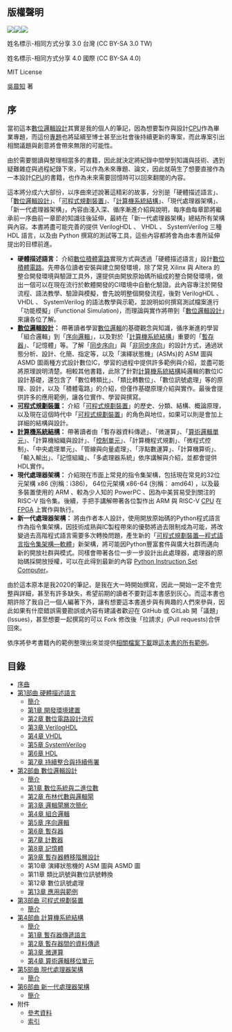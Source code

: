 ## 版權聲明
![](https://creativecommons.org/images/deed/svg/cc_white.svg)![](https://creativecommons.org/images/deed/svg/attribution_icon_white.svg)![](https://creativecommons.org/images/deed/svg/sa_white.svg)

姓名標示-相同方式分享 3.0 台灣 (CC BY-SA 3.0 TW)

姓名標示-相同方式分享 4.0 國際 (CC BY-SA 4.0)

MIT License

[吳晨知](人物記事/吳晨知.md) 著

## 序
當初這本[數位邏輯設計](Digital-Logic-Design/docs/knowledge-network-database-repository/數位邏輯設計.md)其實是我的個人的筆記，因為想要製作與設計[CPU](Digital-Logic-Design/docs/knowledge-network-database-repository/CPU.md)作為畢業專題，而這份[專題](docs/專題.md)也將延續至博士甚至出社會後持續更新的專案，而此專案引出相關議題與創意將會帶來無限的可能性。

由於需要閱讀與整理相當多的書籍，因此就決定將紀錄中間學到知識與技術、遇到疑難雜症與過程紀錄下來，可以作為未來專題、論文，因此就萌生了想要直接作為一本設計[CPU](Digital-Logic-Design/docs/knowledge-network-database-repository/CPU.md)的書籍，也作為未來需要回憶時可以回來翻閱的內容。

這本將分成六大部份，以序曲來述說著這精彩的故事，分別是「硬體描述語言」、「[數位邏輯設計](Digital-Logic-Design/docs/knowledge-network-database-repository/數位邏輯設計.md)」、「[可程式規劃裝置](docs/可程式規劃裝置.md)」、「[計算機系統結構](docs/計算機系統結構.md)」、「現代處理器架構」、「新一代處理器架構」，內容由淺入深、循序漸進介紹與說明，每序曲每章節將繼承前一序曲前一章節的知識往後延伸，最終在「新一代處理器架構」總結所有架構與內容。本書將盡可能完善的提供 VerilogHDL 、 VHDL 、 SystemVerilog 三種 HDL 語言，以及由 Python 撰寫的測試等工具，這些內容都將會為由本書所延伸提出的目標前進。

- **硬體描述語言：** 介紹[數位積體電路](Digital-Logic-Design/docs/knowledge-network-database-repository/數位積體電路.md)實現方式與透過「硬體描述語言」設計[數位積體電路](Digital-Logic-Design/docs/knowledge-network-database-repository/數位積體電路.md)。先帶各位讀者安裝與建立開發環境，除了常見 Xilinx 與 Altera 的整合開發環境與驗證工具外，還提供由開放原始碼所組成的整合開發環境，做出一個可以在現在流行於軟體開發的CI環境中自動化驗證。此內容專注於開發流程、語法教學、驗證與模擬，會先說明整個開發流程，後對 VerilogHDL 、 VHDL 、 SystemVerilog 的語法教學與示範，並說明如何撰寫測試檔案進行「功能模擬」(Functional Simulation)，而理論與實作將帶到「[數位邏輯設計](Digital-Logic-Design/docs/knowledge-network-database-repository/數位邏輯設計.md)」來讓各位了解。
- **[數位邏輯設計](Digital-Logic-Design/docs/knowledge-network-database-repository/數位邏輯設計.md)：** 帶著讀者學習[數位邏輯](Digital-Logic-Design/docs/knowledge-network-database-repository/數位邏輯.md)的基礎觀念與知識，循序漸進的學習「組合邏輯」到「[序向邏輯](Digital-Logic-Design/docs/knowledge-network-database-repository/序向邏輯.md)」，以及對於「[計算機系統結構](docs/計算機系統結構.md)」重要的「[暫存器](Digital-Logic-Design/docs/knowledge-network-database-repository/暫存器.md)」、「記憶體」等。了解「[同步序向](Digital-Logic-Design/docs/knowledge-network-database-repository/同步序向.md)」與「[非同步序向](Digital-Logic-Design/docs/knowledge-network-database-repository/非同步序向.md)」的設計方式，通過狀態分析、設計、化簡、指定等，以及「演繹狀態機」(ASMs)的 ASM 圖與 ASMD 圖兩種方式設計數位IC，學習的過程中提供許多範例與介紹，並盡可能將原理說明清楚。相較其他書籍，此除了針對[計算機系統結構](docs/計算機系統結構.md)純邏輯的數位IC設計基礎，還包含了「數位轉類比」、「類比轉數位」、「數位訊號處理」等的原理、設計，以及「積體電路」的介紹，但僅作基礎原理介紹與實作。最後會提供許多的應用範例，讓各位實作、學習與撰寫。
- **[可程式規劃裝置](docs/可程式規劃裝置.md)：** 介紹「[可程式規劃裝置](docs/可程式規劃裝置.md)」的歷史、分類、結構、概論原理，以及現在這個時代中「[可程式規劃裝置](docs/可程式規劃裝置.md)」的角色與地位，如果可以則是會加上詳細的結構與設計。
- **[計算機系統結構](docs/計算機系統結構.md)：** 帶著讀者由「暫存器資料傳遞」、「微運算」、「[算術邏輯單元](Digital-Logic-Design/docs/knowledge-network-database-repository/算術邏輯單元.md)」、「計算機組織與設計」、「[控制單元](Digital-Logic-Design/docs/knowledge-network-database-repository/控制單元.md)」、「計算機程式規劃」、「微程式控制」、「中央處理單元」、「管線與向量處理」、「浮點數運算」、「計算機算術」、「輸入輸出」、「記憶組織」、「多處理器系統」依序講解與介紹，並都會提供HDL實作。
- **現代處理器架構：** 介紹現在市面上常見的指令集架構，包括現在常見的32位元架構 x86 (別稱：i386)， 64位元架構 x86-64 (別稱： amd64) ，以及最多裝置使用的 ARM 、較為少人知的 PowerPC 、因為中美貿易受到關注的 RISC-V 指令集。後續，手把手講解帶著各位製作出 ARM 與 RISC-V [CPU](Digital-Logic-Design/docs/knowledge-network-database-repository/CPU.md) 在 [FPGA](Digital-Logic-Design/docs/knowledge-network-database-repository/FPGA.md) 上實作與執行。
- **新一代處理器架構：** 將由作者本人設計，使用開放原始碼的Python程式語言作為指令集架構，因技術成熟與IC製程帶來的優勢將過去限制成為可能，將改變過去高階程式語言需要多次轉換問題，產生新的「[可程式規劃裝置—程式語言指令集架構—軟體](Digital-Logic-Design/docs/knowledge-network-database-repository/可程式規劃裝置—程式語言指令集架構—軟體.md)」新架構，將可能因Python豐富套件與廣大社群而邁向新的開放社群與模式。同樣會帶著各位一步一步設計出此處理器，處理器的原始碼採開放授權，可以在此得到最新的內容 [Python Instruction Set Computer](https://github.com/Multimedia-Processing/Python-Instruction-Set-Computer)。

由於這本原本是我2020的筆記，是我在大一時開始撰寫，因此一開始一定不會完整與詳細，甚至有許多缺失，希望前期的讀者不要對這本書感到灰心。而這本書也期許除了我自己一個人編著下外，讓有想要這本書進步與有興趣的人們來參與，因此如果有什麼錯誤需要勘誤或內容有建議者歡迎在 GitHub 或 GitLab 開「議題」(Issues)，甚至想要一起撰寫的可以 Fork 修改後「拉請求」(Pull requests)合併回來。

依序將參考書籍內的範例整理出來並提供[相關檔案下載](https://drive.google.com/drive/folders/1AohDcrRu37FK9o0uxK_jb0OreTGIpofw)跟[這本書的所有範例](https://github.com/Multimedia-Processing/Digital-Logic-Design/tree/master/example)。

## 目錄
- [序曲](README.md)
- [第1部曲 硬體描述語言](1-硬體描述語言/README.md)
  - [簡介](1-硬體描述語言/README.md)
  - [第1章 開發環境建置](1-硬體描述語言/1-開發環境建置.md)
  - [第2章 數位電路設計流程](1-硬體描述語言/2-數位電路設計流程.md)
  - [第3章 VerilogHDL](1-硬體描述語言/3-VerilogHDL.md)
  - [第4章 VHDL](1-硬體描述語言/4-VHDL.md)
  - [第5章 SystemVerilog](1-硬體描述語言/5-SystemVerilog.md)
  - [第6章 HDL](1-硬體描述語言/5-HDL.md)
  - [第7章 持續整合與持續佈署](1-硬體描述語言/5-持續整合與持續佈署.md)
- [第2部曲 數位邏輯設計](2-數位邏輯設計/README.md)
  - [簡介](2-數位邏輯設計/README.md)
  - [第1章 數位系統與二進位數](2-數位邏輯設計/1-數位系統與二進位數.md)
  - [第2章 布林代數與邏輯閘](2-數位邏輯設計/2-布林代數與邏輯閘.md)
  - [第3章 邏輯閘層次簡化](2-數位邏輯設計/3-邏輯閘層次簡化.md)
  - [第4章 組合邏輯](2-數位邏輯設計/4-組合邏輯.md)
  - [第5章 序向邏輯](2-數位邏輯設計/5-序向邏輯.md)
  - [第6章 暫存器](2-數位邏輯設計/6-暫存器.md)
  - [第7章 計數器](2-數位邏輯設計/7-計數器.md)
  - [第8章 記憶體](2-數位邏輯設計/7-記憶體.md)
  - [第9章 暫存器轉移階層設計](2-數位邏輯設計/8-暫存器轉移階層設計.md)
  - 第10章 演繹狀態機的 ASM 圖與 ASMD 圖
  - 第11章 類比訊號與數位訊號轉換
  - 第12章 數位訊號處理
  - [第13章 應用與範例](2-數位邏輯設計/13-應用與範例.md)
- [第3部曲 可程式規劃裝置](3-可程式規劃裝置/README.md)
  - [簡介](3-可程式規劃裝置/README.md)
- [第4部曲 計算機系統結構](4-計算機系統結構/README.md)
  - [簡介](4-計算機系統結構/README.md)
  - [第1章 暫存器傳遞語言](4-計算機系統結構/1-暫存器傳遞語言.md)
  - [第2章 暫存器間的資料傳遞](4-計算機系統結構/2-暫存器間的資料傳遞.md)
  - [第3章 微運算](4-計算機系統結構/3-微運算.md)
  - [第4章 算術邏輯移位單元](4-計算機系統結構/4-算術邏輯移位單元.md)
- [第5部曲 現代處理器架構](5-現代處理器架構/README.md)
  - [簡介](5-現代處理器架構/README.md)
- [第6部曲 新一代處理器架構](6-新一代處理器架構/README.md)
  - [簡介](6-新一代處理器架構/README.md)
- 附件
  - [參考資料](Digital-Logic-Design/docs/7-附件/1-參考資料.md)
  - [索引](Digital-Logic-Design/docs/7-附件/2-索引.md)
